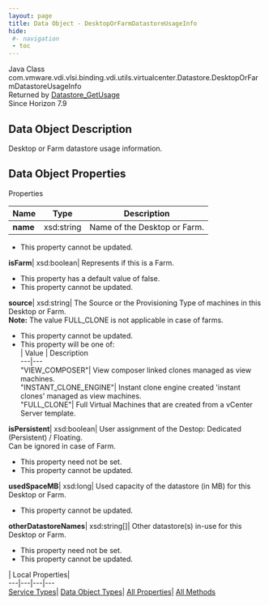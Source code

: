 ```yaml
---
layout: page
title: Data Object - DesktopOrFarmDatastoreUsageInfo
hide:
 #- navigation
 - toc
---
```






Java Class
    com.vmware.vdi.vlsi.binding.vdi.utils.virtualcenter.Datastore.DesktopOrFarmDatastoreUsageInfo  
Returned by
     [Datastore_GetUsage](vdi.utils.virtualcenter.Datastore.md#getUsage)  
Since 
    Horizon 7.9

## Data Object Description 

Desktop or Farm datastore usage information. 

## Data Object Properties

Properties

Name |  Type |  Description   
---|---|---  
**name**|  xsd:string|  Name of the Desktop or Farm.   


 * This property cannot be updated.

  
**isFarm**|  xsd:boolean|  Represents if this is a Farm.   


  * This property has a default value of false.
 * This property cannot be updated.

  
**source**|  xsd:string|  The Source or the Provisioning Type of machines in this Desktop or Farm.   
**Note:** The value FULL_CLONE is not applicable in case of farms.   


 * This property cannot be updated.
  * This property will be one of:  
|  Value |  Description   
---|---  
"VIEW_COMPOSER"| View composer linked clones managed as view machines.  
"INSTANT_CLONE_ENGINE"| Instant clone engine created 'instant clones' managed as view machines.  
"FULL_CLONE"| Full Virtual Machines that are created from a vCenter Server template.  

  
**isPersistent**|  xsd:boolean|  User assignment of the Destop: Dedicated (Persistent) / Floating.   
Can be ignored in case of Farm.   


 * This property need not be set.
 * This property cannot be updated.

  
**usedSpaceMB**|  xsd:long|  Used capacity of the datastore (in MB) for this Desktop or Farm.   


 * This property cannot be updated.

  
**otherDatastoreNames**|  xsd:string[]|  Other datastore(s) in-use for this Desktop or Farm.   


 * This property need not be set.
 * This property cannot be updated.

  
  
  
 | Local Properties|   
---|---|---|---  
[Service Types](index-mo_types.md)| [Data Object Types](index-do_types.md)| [All Properties](index-properties.md)| [All Methods](index-methods.md)  
  
  

